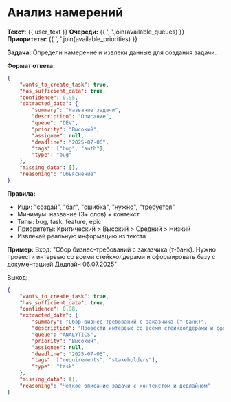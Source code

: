 # Анализ намерений

**Текст:** {{ user_text }}
**Очереди:** {{ ', '.join(available_queues) }}
**Приоритеты:** {{ ', '.join(available_priorities) }}

**Задача:** Определи намерение и извлеки данные для создания задачи.

**Формат ответа:**
```json
{
    "wants_to_create_task": true,
    "has_sufficient_data": true,
    "confidence": 0.95,
    "extracted_data": {
        "summary": "Название задачи",
        "description": "Описание",
        "queue": "DEV",
        "priority": "Высокий",
        "assignee": null,
        "deadline": "2025-07-06",
        "tags": ["bug", "auth"],
        "type": "bug"
    },
    "missing_data": [],
    "reasoning": "Объяснение"
}
```

**Правила:**
- Ищи: "создай", "баг", "ошибка", "нужно", "требуется"
- Минимум: название (3+ слов) + контекст
- Типы: bug, task, feature, epic
- Приоритеты: Критический > Высокий > Средний > Низкий
- Извлекай реальную информацию из текста

**Пример:**
Вход: "Сбор бизнес-требований с заказчика (т-банк). Нужно провести интервью со всеми стейкхолдерами и сформировать базу с документацией Дедлайн 06.07.2025"

Выход:
```json
{
    "wants_to_create_task": true,
    "has_sufficient_data": true,
    "confidence": 0.98,
    "extracted_data": {
        "summary": "Сбор бизнес-требований с заказчика (т-банк)",
        "description": "Провести интервью со всеми стейкхолдерами и сформировать базу с документацией",
        "queue": "ANALYTICS",
        "priority": "Высокий",
        "assignee": null,
        "deadline": "2025-07-06",
        "tags": ["requirements", "stakeholders"],
        "type": "task"
    },
    "missing_data": [],
    "reasoning": "Четкое описание задачи с контекстом и дедлайном"
}
``` 